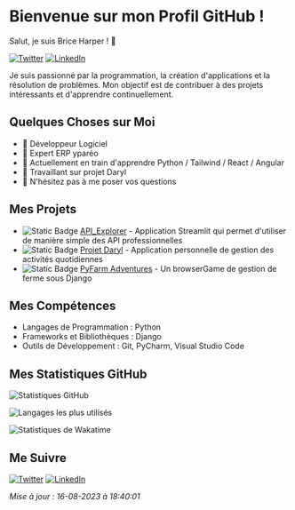 
# Bienvenue sur mon Profil GitHub !

Salut, je suis Brice Harper ! 👋

[![Twitter](https://img.shields.io/twitter/follow/mdubois1002?label=Twitter&style=social)](https://twitter.com/mdubois1002)
[![LinkedIn](https://img.shields.io/badge/LinkedIn-Connect-blue)](https://www.linkedin.com/in/%F0%9D%99%88%F0%9D%99%9E%F0%9D%99%98%F0%9D%99%9D%F0%9D%99%96%C3%AB%F0%9D%99%A1-%F0%9D%98%BF%F0%9D%99%90%F0%9D%98%BD%F0%9D%99%8A%F0%9D%99%84%F0%9D%99%8E-b230b4162/)

Je suis passionné par la programmation, la création d'applications et la résolution de problèmes. Mon objectif est de contribuer à des projets intéressants et d'apprendre continuellement.

## Quelques Choses sur Moi

- 💼 Développeur Logiciel
- 💼 Expert ERP yparéo
- 🌱 Actuellement en train d'apprendre Python / Tailwind / React / Angular
- 🔭 Travaillant sur projet Daryl
- 💬 N'hésitez pas à me poser vos questions

## Mes Projets

- ![Static Badge](https://img.shields.io/badge/Statut-En_Cours-orange) [API_Explorer](https://github.com/Brice-Harper) - Application Streamlit qui permet d'utiliser de manière simple des API professionnelles
- ![Static Badge](https://img.shields.io/badge/Statut-En_Cours-orange) [Projet Daryl](https://github.com/Brice-Harper) - Application personnelle de gestion des activités quotidiennes
- ![Static Badge](https://img.shields.io/badge/Statut-En_Cours-orange) [PyFarm Adventures](https://github.com/Brice-Harper) - Un browserGame de gestion de ferme sous Django

## Mes Compétences

- Langages de Programmation : Python
- Frameworks et Bibliothèques : Django
- Outils de Développement : Git, PyCharm, Visual Studio Code

## Mes Statistiques GitHub

![Statistiques GitHub](https://github-readme-stats.vercel.app/api?username=Brice-Harper&show_icons=true&count_private=true&theme=tokyonight)

![Langages les plus utilisés](https://github-readme-stats.vercel.app/api/top-langs/?username=Brice-Harper&layout=compact&theme=tokyonight)

![Statistiques de Wakatime](https://github-readme-stats.vercel.app/api/wakatime?username=Brice_Harper&layout=compact&theme=tokyonight)

## Me Suivre

[![Twitter](https://img.shields.io/twitter/follow/mdubois1002?label=Twitter&style=social)](https://twitter.com/mdubois1002)
[![LinkedIn](https://img.shields.io/badge/LinkedIn-Connect-blue)](https://www.linkedin.com/in/%F0%9D%99%88%F0%9D%99%9E%F0%9D%99%98%F0%9D%99%9D%F0%9D%99%96%C3%AB%F0%9D%99%A1-%F0%9D%98%BF%F0%9D%99%90%F0%9D%98%BD%F0%9D%99%8A%F0%9D%99%84%F0%9D%99%8E-b230b4162/)

_Mise à jour : 16-08-2023 à 18:40:01_
